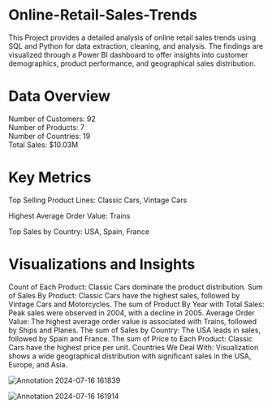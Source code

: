# Online-Retail-Sales-Trends
This Project provides a detailed analysis of online retail sales trends using SQL and Python for data extraction, cleaning, and analysis. The findings are visualized through a Power BI dashboard to offer insights into customer demographics, product performance, and geographical sales distribution.

# Data Overview
Number of Customers: 92  
Number of Products: 7  
Number of Countries: 19  
Total Sales: $10.03M  
# Key Metrics
Top Selling Product Lines: Classic Cars, Vintage Cars

Highest Average Order Value: Trains

Top Sales by Country: USA, Spain, France

# Visualizations and Insights

Count of Each Product:  Classic Cars dominate the product distribution.
Sum of Sales By Product: Classic Cars have the highest sales, followed by Vintage Cars and Motorcycles.
The sum of Product By Year with Total Sales: Peak sales were observed in 2004, with a decline in 2005.
Average Order Value: The highest average order value is associated with Trains, followed by Ships and Planes.
The sum of Sales by Country: The USA leads in sales, followed by Spain and France.
The sum of Price to Each Product: Classic Cars have the highest price per unit.
Countries We Deal With: Visualization shows a wide geographical distribution with significant sales in the USA, Europe, and Asia.


![Annotation 2024-07-16 161839](https://github.com/user-attachments/assets/416ab624-75cd-4f12-b8e0-46b6abbbc531)

![Annotation 2024-07-16 161914](https://github.com/user-attachments/assets/27835469-1c30-4da1-a420-397191cb744a)

